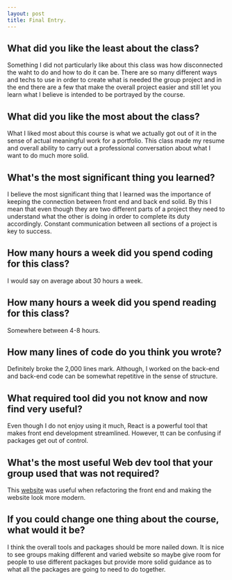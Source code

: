 ```yaml
---
layout: post
title: Final Entry.
---
```

## What did you like the least about the class?
Something I did not particularly like about this class was how disconnected the waht to do and how to do it can be. There are so many different ways and techs to use in order to create what is needed the group project and in the end there are a few that make the overall project easier and still let you learn what I believe is intended to be portrayed by the course.

## What did you like the most about the class?
What I liked most about this course is what we actually got out of it in the sense of actual meaningful work for a portfolio. This class made my resume and overall ability to carry out a professional conversation about what I want to do much more solid. 

## What's the most significant thing you learned?
I believe the most significant thing that I learned was the importance of keeping the connection between front end and back end solid. By this I mean that even though they are two different parts of a project they need to understand what the other is doing in order to complete its duty accordingly. Constant communication between all sections of a project is key to success. 

## How many hours a week did you spend coding for this class?
I would say on average about 30 hours a week. 

## How many hours a week did you spend reading for this class?
Somewhere between 4-8 hours. 

## How many lines of code do you think you wrote?
Definitely broke the 2,000 lines mark. Although, I worked on the back-end and back-end code can be somewhat repetitive in the sense of structure.

## What required tool did you not know and now find very useful?
Even though I do not enjoy using it much, React is a powerful tool that makes front end development streamlined. However, tt can be confusing if packages get out of control.

## What's the most useful Web dev tool that your group used that was not required?
This [website](https://flatuicolors.com/) was useful when refactoring the front end and making the website look more modern. 

## If you could change one thing about the course, what would it be?
I think the overall tools and packages should be more nailed down. It is nice to see groups making different and varied website so maybe give room for people to use different packages but provide more solid guidance as to what all the packages are going to need to do together.